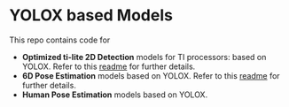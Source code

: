 # YOLOX based Models
This repo contains code for 
* **Optimized ti-lite 2D Detection** models for TI processors:
    based on YOLOX. Refer to this [readme](./README_2d_od.md) for further details.
* **6D Pose Estimation** models based on YOLOX. Refer to this [readme](./README_6d_pose.md) for further details.
* **Human Pose Estimation** models based on YOLOX. 